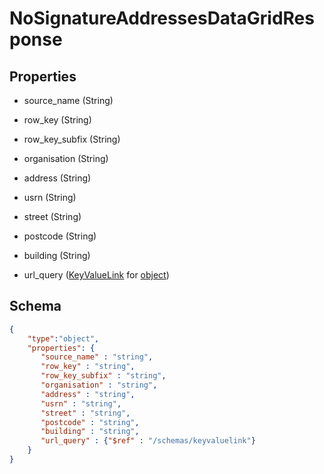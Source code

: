 # NoSignatureAddressesDataGridResponse
## Properties
- source_name (String)

   
- row_key (String)

   
- row_key_subfix (String)

   
- organisation (String)

   
- address (String)

   
- usrn (String)

   
- street (String)

   
- postcode (String)

   
- building (String)

   
- url_query ([KeyValueLink](KeyValueLink.md) for [object](object.md))

   

## Schema
```json
{
    "type":"object",
    "properties": {
       "source_name" : "string",
       "row_key" : "string",
       "row_key_subfix" : "string",
       "organisation" : "string",
       "address" : "string",
       "usrn" : "string",
       "street" : "string",
       "postcode" : "string",
       "building" : "string",
       "url_query" : {"$ref" : "/schemas/keyvaluelink"}
    }
}
```

